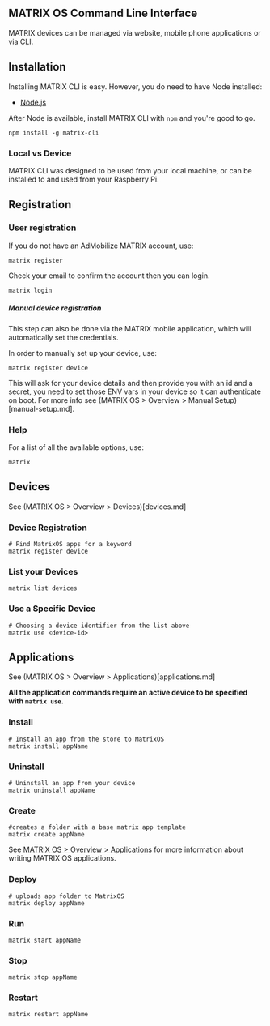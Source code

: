 ## MATRIX OS Command Line Interface

MATRIX devices can be managed via website, mobile phone applications or via CLI.

## Installation
Installing MATRIX CLI is easy. However, you do need to have Node installed:

* [Node.js](https://nodejs.org/en/)

After Node is available, install MATRIX CLI with `npm` and you're good to go.

```
npm install -g matrix-cli
```

### Local vs Device
MATRIX CLI was designed to be used from your local machine, or can be installed to and used from your Raspberry Pi.

## Registration

### User registration
If you do not have an AdMobilize MATRIX account, use:
```
matrix register
```
Check your email to confirm the account then you can login.

```
matrix login
```

##### Manual device registration
This step can also be done via the MATRIX mobile application, which will automatically set the credentials.

In order to manually set up your device, use:
```
matrix register device
```

This will ask for your device details and then provide you with an id and a secret, you need to set those ENV vars in your device so it can authenticate on boot. For more info see (MATRIX OS > Overview > Manual Setup)[manual-setup.md].

### Help
For a list of all the available options, use:
```
matrix
```

## Devices
See (MATRIX OS > Overview > Devices)[devices.md]

### Device Registration
```
# Find MatrixOS apps for a keyword
matrix register device
```

### List your Devices
```
matrix list devices
```

### Use a Specific Device
```
# Choosing a device identifier from the list above
matrix use <device-id>
```

## Applications
See (MATRIX OS > Overview > Applications)[applications.md]

**All the application commands require an active device to be specified with `matrix use`.**

### Install

```
# Install an app from the store to MatrixOS
matrix install appName
```

### Uninstall
```
# Uninstall an app from your device
matrix uninstall appName
```

### Create
```
#creates a folder with a base matrix app template
matrix create appName
```
See [MATRIX OS > Overview > Applications](applications.md) for more information about writing MATRIX OS applications.

### Deploy
```
# uploads app folder to MatrixOS
matrix deploy appName
```
### Run
```
matrix start appName
```

### Stop
```
matrix stop appName
```

### Restart
```
matrix restart appName
```
